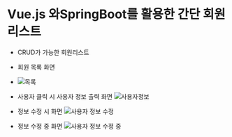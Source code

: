 # Vue.js 와SpringBoot를 활용한 간단 회원리스트
- CRUD가 가능한 회원리스트
- 회원 목록 화면
- ![목록](https://github.com/wkdtpqls/VueSpringProject/assets/112832631/c82eaa7f-951e-460e-8072-a96ae6c24fe2)
- 사용자 클릭 시 사용자 정보 출력 화면 ![사용자정보](https://github.com/wkdtpqls/VueSpringProject/assets/112832631/d925dce5-1c3b-49fe-817f-9cb8b9fc1cc2)

- 정보 수정 시 화면 ![사용자 정보 수정](https://github.com/wkdtpqls/VueSpringProject/assets/112832631/1a3fd4a9-4268-452d-b9c7-e2024afdba22)

- 정보 수정 중 화면 ![사용자 정보 수정 중](https://github.com/wkdtpqls/VueSpringProject/assets/112832631/88d70957-c618-4b8f-b5cb-ab58459c36f2)

